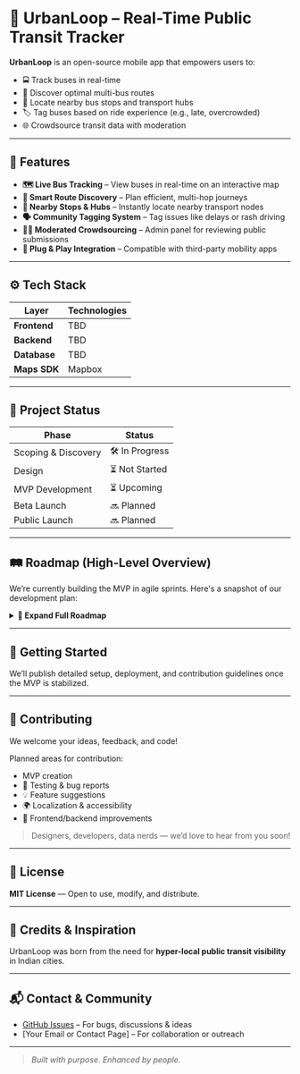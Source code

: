 # 🚌 UrbanLoop – Real-Time Public Transit Tracker

**UrbanLoop** is an open-source mobile app that empowers users to:

- 🚍 Track buses in real-time  
- 🔁 Discover optimal multi-bus routes  
- 📍 Locate nearby bus stops and transport hubs  
- 🏷️ Tag buses based on ride experience (e.g., late, overcrowded)  
- 🌐 Crowdsource transit data with moderation  

---

## 🔑 Features

- **🗺️ Live Bus Tracking** – View buses in real-time on an interactive map  
- **🚏 Smart Route Discovery** – Plan efficient, multi-hop journeys  
- **📡 Nearby Stops & Hubs** – Instantly locate nearby transport nodes  
- **🗣️ Community Tagging System** – Tag issues like delays or rash driving  
- **👨‍💼 Moderated Crowdsourcing** – Admin panel for reviewing public submissions  
- **🔗 Plug & Play Integration** – Compatible with third-party mobility apps

---

## ⚙️ Tech Stack

| Layer         | Technologies                 |
|---------------|----------------------------- |
| **Frontend**  | TBD                          |
| **Backend**   | TBD                          |
| **Database**  | TBD        |
| **Maps SDK**  | Mapbox                       |

---

## 🚧 Project Status

| Phase               | Status         |
|---------------------|----------------|
| Scoping & Discovery | 🛠️ In Progress |
| Design              | ⏳ Not Started  |
| MVP Development     | ⏳ Upcoming     |
| Beta Launch         | 🔜 Planned      |
| Public Launch       | 🔜 Planned      |

---

## 🛤️ Roadmap (High-Level Overview)

We’re currently building the MVP in agile sprints. Here's a snapshot of our development plan:

<details>
<summary><strong>📍 Expand Full Roadmap</strong></summary>

### 🔍 Phase 1: Discovery & Requirements
- User research, MVP feature finalization, persona building

### 🎨 Phase 2: UX/UI Design
- Wireframes, design system, onboarding flows

### ⚙️ Phase 3: MVP Development (4 sprints over 8 weeks)
- **Sprint 1:** Project setup, map integration, auth & permissions  
- **Sprint 2:** Real-time GPS, ETA APIs, nearby hub detection  
- **Sprint 3:** Route planning, "Sit in Shade" integration  
- **Sprint 4:** Tagging system, admin dashboard, QA & testing

### 🧪 Phase 4: Testing & Pre-Launch
- Closed beta, feedback incorporation, performance checks

### 🚀 Phase 5: Public Launch
- App Store/Play Store rollout, outreach campaigns

### 🔁 Phase 6: Continuous Improvement
- Gamified contributions, multi-city support, v2 planning

</details>

---

## 🚀 Getting Started

We’ll publish detailed setup, deployment, and contribution guidelines once the MVP is stabilized.

---

## 🤝 Contributing

We welcome your ideas, feedback, and code!

Planned areas for contribution:
- MVP creation
- 🧪 Testing & bug reports  
- 💡 Feature suggestions  
- 🌍 Localization & accessibility  
- 🧱 Frontend/backend improvements

> Designers, developers, data nerds — we’d love to hear from you soon!

---

## 📜 License

**MIT License** — Open to use, modify, and distribute.

---

## 🙌 Credits & Inspiration

UrbanLoop was born from the need for **hyper-local public transit visibility** in Indian cities. 

---

## 📬 Contact & Community

- [GitHub Issues](https://github.com/your-org/your-repo/issues) – For bugs, discussions & ideas  
- [Your Email or Contact Page] – For collaboration or outreach

---

> _Built with purpose. Enhanced by people._
